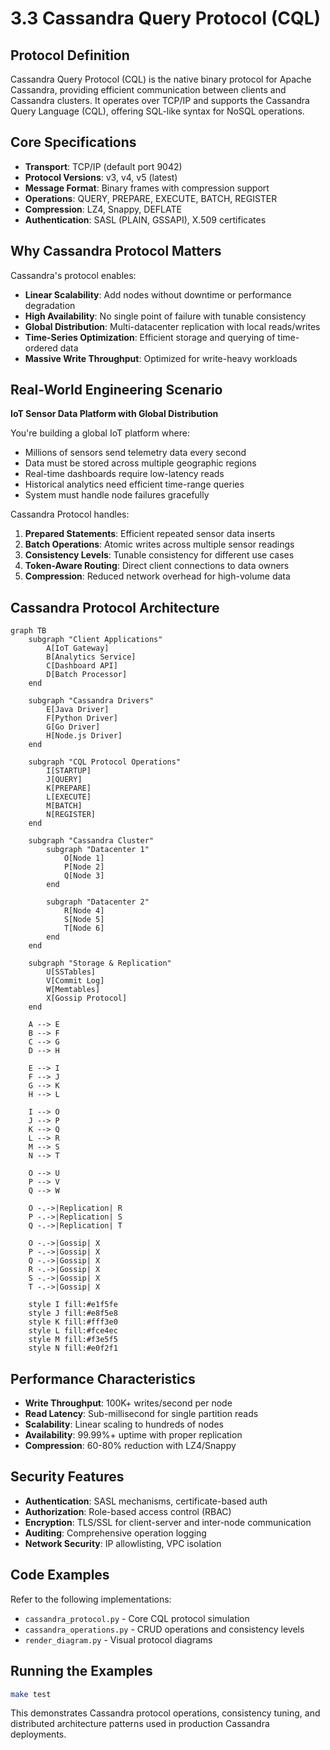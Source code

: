 # 3.3 Cassandra Query Protocol (CQL)

## Protocol Definition

Cassandra Query Protocol (CQL) is the native binary protocol for Apache Cassandra, providing efficient communication between clients and Cassandra clusters. It operates over TCP/IP and supports the Cassandra Query Language (CQL), offering SQL-like syntax for NoSQL operations.

## Core Specifications

- **Transport**: TCP/IP (default port 9042)
- **Protocol Versions**: v3, v4, v5 (latest)
- **Message Format**: Binary frames with compression support
- **Operations**: QUERY, PREPARE, EXECUTE, BATCH, REGISTER
- **Compression**: LZ4, Snappy, DEFLATE
- **Authentication**: SASL (PLAIN, GSSAPI), X.509 certificates

## Why Cassandra Protocol Matters

Cassandra's protocol enables:
- **Linear Scalability**: Add nodes without downtime or performance degradation
- **High Availability**: No single point of failure with tunable consistency
- **Global Distribution**: Multi-datacenter replication with local reads/writes
- **Time-Series Optimization**: Efficient storage and querying of time-ordered data
- **Massive Write Throughput**: Optimized for write-heavy workloads

## Real-World Engineering Scenario

**IoT Sensor Data Platform with Global Distribution**

You're building a global IoT platform where:
- Millions of sensors send telemetry data every second
- Data must be stored across multiple geographic regions
- Real-time dashboards require low-latency reads
- Historical analytics need efficient time-range queries
- System must handle node failures gracefully

Cassandra Protocol handles:
1. **Prepared Statements**: Efficient repeated sensor data inserts
2. **Batch Operations**: Atomic writes across multiple sensor readings
3. **Consistency Levels**: Tunable consistency for different use cases
4. **Token-Aware Routing**: Direct client connections to data owners
5. **Compression**: Reduced network overhead for high-volume data

## Cassandra Protocol Architecture

```mermaid
graph TB
    subgraph "Client Applications"
        A[IoT Gateway]
        B[Analytics Service]
        C[Dashboard API]
        D[Batch Processor]
    end
    
    subgraph "Cassandra Drivers"
        E[Java Driver]
        F[Python Driver]
        G[Go Driver]
        H[Node.js Driver]
    end
    
    subgraph "CQL Protocol Operations"
        I[STARTUP]
        J[QUERY]
        K[PREPARE]
        L[EXECUTE]
        M[BATCH]
        N[REGISTER]
    end
    
    subgraph "Cassandra Cluster"
        subgraph "Datacenter 1"
            O[Node 1]
            P[Node 2]
            Q[Node 3]
        end
        
        subgraph "Datacenter 2"
            R[Node 4]
            S[Node 5]
            T[Node 6]
        end
    end
    
    subgraph "Storage & Replication"
        U[SSTables]
        V[Commit Log]
        W[Memtables]
        X[Gossip Protocol]
    end
    
    A --> E
    B --> F
    C --> G
    D --> H
    
    E --> I
    F --> J
    G --> K
    H --> L
    
    I --> O
    J --> P
    K --> Q
    L --> R
    M --> S
    N --> T
    
    O --> U
    P --> V
    Q --> W
    
    O -.->|Replication| R
    P -.->|Replication| S
    Q -.->|Replication| T
    
    O -.->|Gossip| X
    P -.->|Gossip| X
    Q -.->|Gossip| X
    R -.->|Gossip| X
    S -.->|Gossip| X
    T -.->|Gossip| X
    
    style I fill:#e1f5fe
    style J fill:#e8f5e8
    style K fill:#fff3e0
    style L fill:#fce4ec
    style M fill:#f3e5f5
    style N fill:#e0f2f1
```

## Performance Characteristics

- **Write Throughput**: 100K+ writes/second per node
- **Read Latency**: Sub-millisecond for single partition reads
- **Scalability**: Linear scaling to hundreds of nodes
- **Availability**: 99.99%+ uptime with proper replication
- **Compression**: 60-80% reduction with LZ4/Snappy

## Security Features

- **Authentication**: SASL mechanisms, certificate-based auth
- **Authorization**: Role-based access control (RBAC)
- **Encryption**: TLS/SSL for client-server and inter-node communication
- **Auditing**: Comprehensive operation logging
- **Network Security**: IP allowlisting, VPC isolation

## Code Examples

Refer to the following implementations:
- `cassandra_protocol.py` - Core CQL protocol simulation
- `cassandra_operations.py` - CRUD operations and consistency levels
- `render_diagram.py` - Visual protocol diagrams

## Running the Examples

```bash
make test
```

This demonstrates Cassandra protocol operations, consistency tuning, and distributed architecture patterns used in production Cassandra deployments.
